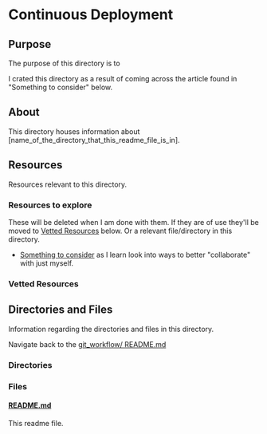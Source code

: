 # Continuous Deployment

<!-- [This is the readme template that I'll use throughout the Learning Directory repo. And in directories of other repos.] -->

## Purpose

The purpose of this directory is to <!-- [...]. -->

I crated this directory as a result of coming across the article found in "Something to consider" below.

## About

This directory houses information about [name_of_the_directory_that_this_readme_file_is_in].

<!-- [Some information about this directory.] -->

## Resources

Resources relevant to this directory.

### Resources to explore

These will be deleted when I am done with them. If they are of use they'll be moved to [Vetted Resources](#vetted-resources) below. Or a relevant file/directory in this directory.

- [Something to consider](https://stackoverflow.com/a/30247795) as I learn look into ways to better "collaborate" with just myself.

### Vetted Resources

## Directories and Files

Information regarding the directories and files in this directory.

Navigate back to the [git_workflow/ README.md](../README.md)

### Directories

<!-- #### [directory_name/](./path_to_directory)

[About_this_directory.]

[More_info_about_this_directory.]

The [directory_name/ README.md](./directory_name/README.md) file. -->

### Files

<!-- #### [name_of_other_file_in_here.extension]()

[About_this_file.]

[More_info_about_this_file.] -->

#### [README.md](./README.md)

This readme file.
